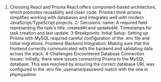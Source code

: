 1. Choosing React and Prisma
React:offers component-based architecture, which promotes reusability and clean code.
Prisma:I think prisma simplifies working with databases and integrates well with modern JavaScript/TypeScript projects.
2- Decisions:
name: A required field representing the task's title.
createdAt and updatedAt: Timestamps for task creation and last update.
3-Breakpoints:
Initial Setup: Setting up Prisma with MySQL required careful configuration of the .env file and initial migrations.
Frontend-Backend Integration: Making sure that the frontend correctly communicated with the backend and validating data across the stack.
4-Challenges Encountered
Database Connection Issues: Initially, there were issues connecting Prisma to the MySQL database.
 This was resolved by ensuring the correct database URL was configured in the .env file ,usename/password match with the one in phpmyadmin
